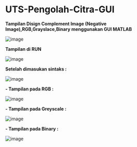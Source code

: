 # UTS-Pengolah-Citra-GUI

**Tampilan Disign Complement Image (Negative Image),RGB,Grayslace,Binary menggunakan GUI MATLAB**

![image](https://user-images.githubusercontent.com/56451391/117426562-39628580-af4e-11eb-8a9a-313bd0908f2d.png)

**Tampilan di RUN**

![image](https://user-images.githubusercontent.com/56451391/117427396-33b96f80-af4f-11eb-95e7-dee6e498170e.png)

**Setelah dimasukan sintaks :** 

![image](https://user-images.githubusercontent.com/56451391/117427226-053b9480-af4f-11eb-9bcc-c8ea0b28fd6a.png)

**- Tampilan pada RGB :** 

![image](https://user-images.githubusercontent.com/56451391/117428083-ed184500-af4f-11eb-9244-3ed6516ba81a.png)

**- Tampilan pada Greyscale :**

![image](https://user-images.githubusercontent.com/56451391/117428420-42eced00-af50-11eb-8ea8-b9a2ff1a81dd.png)

**- Tampilan pada Binary :**

![image](https://user-images.githubusercontent.com/56451391/117428607-6dd74100-af50-11eb-9299-551750e89e4b.png)
